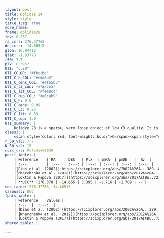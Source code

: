 ```yaml
---
layout: post
title: Dolidze 28
style: style
title_flag: true
more_names: 
fname: dolidze28
fov: 0.257
ra_icrs: 276.37763
de_icrs: -14.66515
glon: 16.94712
glat: -1.03778
r50: 7.7
plx: 0.3952
UTI: "0.20"
UTI_COLOR: "#fbccbd"
UTI_C_N_COL: "#e0a6b3"
UTI_C_dens_COL: "#efb5b3"
UTI_C_C3_COL: "#fdd7c3"
UTI_C_lit_COL: "#fee8cc"
UTI_C_dup_COL: "#a6cab9"
UTI_C_N: 0.0
UTI_C_dens: 0.09
UTI_C_C3: 0.25
UTI_C_lit: 0.33
UTI_C_dup: 1.0
UTI_summary: |
    Dolidze 28 is a sparse, very loose object of low C3 quality. It is poorly studied in the literature, with no articles listed in the last 8 years.<br><br><span style="color: #99180f; font-weight: bold;">Warning: </span>contains less than 25 stars with <i>P>0.5</i> estimated.
class3: |
    <span style="color: red; font-weight: bold;">C</span><span style="color: red; font-weight: bold;">C</span>
r_50_val: 7.7
N_50_val: 15
scix_url: Dolidze%2028
posit_table: |
    | Reference    | RA    | DEC   | Plx  | pmRA  | pmDE   |  Rv  |
    | :---         | :---: | :---: | :---: | :---: | :---: | :---: |
    |[Dias et al. (2002)](https://scixplorer.org/abs/2002A%26A...389..871D) | 276.371 | -14.656 | -- | 0.17 | -1.47 | 0.6 |
    |[Kharchenko et al. (2012)](https://scixplorer.org/abs/2012A%26A...543A.156K) | 276.37 | -14.65 | -- | 0.67 | -3.58 | -- |
    |[Loktin & Popova (2017)](https://scixplorer.org/abs/2017AstBu..72..257L) | 276.375 | -14.656 | -- | -0.305 | -3.775 | 0.6 |
    | **UCC** |276.378 | -14.665 | 0.395 | -1.716 | -2.709 | -- | 
cds_radec: 276.37763,-14.66515
carousel: UCC
fpars_table: |
    | Reference |  Values |
    | :---  |  :---:  |
    | [Dias et al. (2002)](https://scixplorer.org/abs/2002A%26A...389..871D) | `E(B-V)=0.937, Dist=1258.0, Age=8.25` |
    | [Kharchenko et al. (2012)](https://scixplorer.org/abs/2012A%26A...543A.156K) | `e_bv=0.937, distance=1258, log_age=8.25` |
    | [Loktin & Popova (2017)](https://scixplorer.org/abs/2017AstBu..72..257L) | `E(B-V)=1.614, Dmod=13.402, logt=7.4` |
shared_table: |
    
---
```

